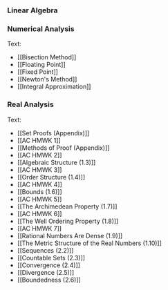 ### Linear Algebra


### Numerical Analysis
Text: 

- [[Bisection Method]]
- [[Floating Point]]
- [[Fixed Point]]
- [[Newton's Method]]
- [[Integral Approximation]]

### Real Analysis
Text: 

- [[Set Proofs (Appendix)]]
- [[AC HMWK 1]]
- [[Methods of Proof (Appendix)]]
- [[AC HMWK 2]]
- [[Algebraic Structure (1.3)]]
- [[AC HMWK 3]]
- [[Order Structure (1.4)]]
- [[AC HMWK 4]]
- [[Bounds (1.6)]]
- [[AC HMWK 5]]
- [[The Archimedean Property (1.7)]]
- [[AC HMWK 6]]
- [[The Well Ordering Property (1.8)]]
- [[AC HMWK 7]]
- [[Rational Numbers Are Dense (1.9)]]
- [[The Metric Structure of the Real Numbers (1.10)]]
- [[Sequences (2.2)]]
- [[Countable Sets (2.3)]]
- [[Convergence (2.4)]]
- [[Divergence (2.5)]]
- [[Boundedness (2.6)]]

